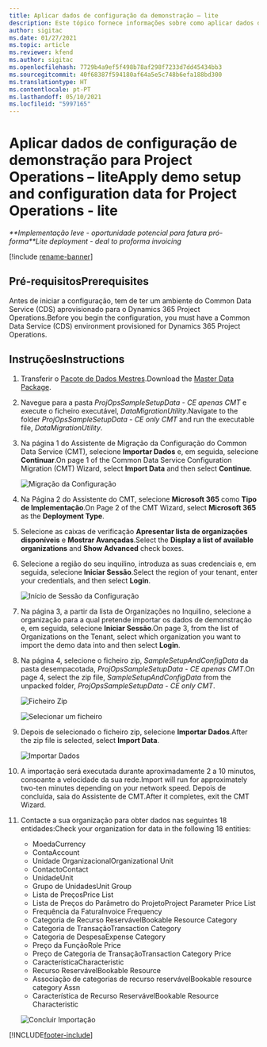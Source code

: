 ```yaml
---
title: Aplicar dados de configuração da demonstração – lite
description: Este tópico fornece informações sobre como aplicar dados de configuração da demonstração para o Project Operations.
author: sigitac
ms.date: 01/27/2021
ms.topic: article
ms.reviewer: kfend
ms.author: sigitac
ms.openlocfilehash: 7729b4a9ef5f498b78af298f7233d7dd45434bb3
ms.sourcegitcommit: 40f68387f594180af64a5e5c748b6efa188bd300
ms.translationtype: HT
ms.contentlocale: pt-PT
ms.lasthandoff: 05/10/2021
ms.locfileid: "5997165"
---
```

# <a name="apply-demo-setup-and-configuration-data-for-project-operations---lite"></a><span data-ttu-id="829e8-103">Aplicar dados de configuração de demonstração para Project Operations – lite</span><span class="sxs-lookup"><span data-stu-id="829e8-103">Apply demo setup and configuration data for Project Operations - lite</span></span> 

<span data-ttu-id="829e8-104">_\*\*Implementação leve - oportunidade potencial para fatura pró-forma_</span><span class="sxs-lookup"><span data-stu-id="829e8-104">_\*\*Lite deployment - deal to proforma invoicing_</span></span>

[!include [rename-banner](~/includes/cc-data-platform-banner.md)]

## <a name="prerequisites"></a><span data-ttu-id="829e8-105">Pré-requisitos</span><span class="sxs-lookup"><span data-stu-id="829e8-105">Prerequisites</span></span>

<span data-ttu-id="829e8-106">Antes de iniciar a configuração, tem de ter um ambiente do Common Data Service (CDS) aprovisionado para o Dynamics 365 Project Operations.</span><span class="sxs-lookup"><span data-stu-id="829e8-106">Before you begin the configuration, you must have a Common Data Service (CDS) environment provisioned for Dynamics 365 Project Operations.</span></span>


## <a name="instructions"></a><span data-ttu-id="829e8-107">Instruções</span><span class="sxs-lookup"><span data-stu-id="829e8-107">Instructions</span></span>

1. <span data-ttu-id="829e8-108">Transferir o [Pacote de Dados Mestres](https://download.microsoft.com/download/3/4/1/341bf279-a64f-4baa-af31-ce624859b518/ProjOpsSampleSetupData-%20CE%20only.zip).</span><span class="sxs-lookup"><span data-stu-id="829e8-108">Download the [Master Data Package](https://download.microsoft.com/download/3/4/1/341bf279-a64f-4baa-af31-ce624859b518/ProjOpsSampleSetupData-%20CE%20only.zip).</span></span> 
2. <span data-ttu-id="829e8-109">Navegue para a pasta *ProjOpsSampleSetupData - CE apenas CMT* e execute o ficheiro executável, *DataMigrationUtility*.</span><span class="sxs-lookup"><span data-stu-id="829e8-109">Navigate to the folder *ProjOpsSampleSetupData - CE only CMT* and run the executable file, *DataMigrationUtility*.</span></span>
3. <span data-ttu-id="829e8-110">Na página 1 do Assistente de Migração da Configuração do Common Data Service (CMT), selecione **Importar Dados** e, em seguida, selecione **Continuar**.</span><span class="sxs-lookup"><span data-stu-id="829e8-110">On page 1 of the Common Data Service Configuration Migration (CMT) Wizard, select **Import Data** and then select **Continue**.</span></span>

    ![Migração da Configuração](./media/1ConfigurationMigration.png)

4. <span data-ttu-id="829e8-112">Na Página 2 do Assistente do CMT, selecione **Microsoft 365** como **Tipo de Implementação**.</span><span class="sxs-lookup"><span data-stu-id="829e8-112">On Page 2 of the CMT Wizard, select **Microsoft 365** as the **Deployment Type**.</span></span>
5. <span data-ttu-id="829e8-113">Selecione as caixas de verificação **Apresentar lista de organizações disponíveis** e **Mostrar Avançadas**.</span><span class="sxs-lookup"><span data-stu-id="829e8-113">Select the **Display a list of available organizations** and **Show Advanced** check boxes.</span></span>
6. <span data-ttu-id="829e8-114">Selecione a região do seu inquilino, introduza as suas credenciais e, em seguida, selecione **Iniciar Sessão**.</span><span class="sxs-lookup"><span data-stu-id="829e8-114">Select the region of your tenant, enter your credentials, and then select **Login**.</span></span>

   ![Início de Sessão da Configuração](./media/2ConfigurationSignin.png)

7. <span data-ttu-id="829e8-116">Na página 3, a partir da lista de Organizações no Inquilino, selecione a organização para a qual pretende importar os dados de demonstração e, em seguida, selecione **Iniciar Sessão**.</span><span class="sxs-lookup"><span data-stu-id="829e8-116">On page 3, from the list of Organizations on the Tenant, select which organization you want to import the demo data into and then select **Login**.</span></span>
8. <span data-ttu-id="829e8-117">Na página 4, selecione o ficheiro zip, *SampleSetupAndConfigData* da pasta desempacotada, *ProjOpsSampleSetupData - CE apenas CMT*.</span><span class="sxs-lookup"><span data-stu-id="829e8-117">On page 4, select the zip file, *SampleSetupAndConfigData* from the unpacked folder, *ProjOpsSampleSetupData - CE only CMT*.</span></span>

   ![Ficheiro Zip](./media/3ZipFile.png)

   ![Selecionar um ficheiro](./media/4SelectAFile.png)

9. <span data-ttu-id="829e8-120">Depois de selecionado o ficheiro zip, selecione **Importar Dados**.</span><span class="sxs-lookup"><span data-stu-id="829e8-120">After the zip file is selected, select **Import Data**.</span></span>

   ![Importar Dados](./media/5ImportData.png)

10. <span data-ttu-id="829e8-122">A importação será executada durante aproximadamente 2 a 10 minutos, consoante a velocidade da sua rede.</span><span class="sxs-lookup"><span data-stu-id="829e8-122">Import will run for approximately two-ten minutes depending on your network speed.</span></span> <span data-ttu-id="829e8-123">Depois de concluída, saia do Assistente de CMT.</span><span class="sxs-lookup"><span data-stu-id="829e8-123">After it completes, exit the CMT Wizard.</span></span> 
11. <span data-ttu-id="829e8-124">Contacte a sua organização para obter dados nas seguintes 18 entidades:</span><span class="sxs-lookup"><span data-stu-id="829e8-124">Check your organization for data in the following 18 entities:</span></span>

    -   <span data-ttu-id="829e8-125">Moeda</span><span class="sxs-lookup"><span data-stu-id="829e8-125">Currency</span></span>
    -   <span data-ttu-id="829e8-126">Conta</span><span class="sxs-lookup"><span data-stu-id="829e8-126">Account</span></span>
    -   <span data-ttu-id="829e8-127">Unidade Organizacional</span><span class="sxs-lookup"><span data-stu-id="829e8-127">Organizational Unit</span></span>
    -   <span data-ttu-id="829e8-128">Contacto</span><span class="sxs-lookup"><span data-stu-id="829e8-128">Contact</span></span>
    -   <span data-ttu-id="829e8-129">Unidade</span><span class="sxs-lookup"><span data-stu-id="829e8-129">Unit</span></span>
    -   <span data-ttu-id="829e8-130">Grupo de Unidades</span><span class="sxs-lookup"><span data-stu-id="829e8-130">Unit Group</span></span>
    -   <span data-ttu-id="829e8-131">Lista de Preços</span><span class="sxs-lookup"><span data-stu-id="829e8-131">Price List</span></span>
    -   <span data-ttu-id="829e8-132">Lista de Preços do Parâmetro do Projeto</span><span class="sxs-lookup"><span data-stu-id="829e8-132">Project Parameter Price List</span></span> 
    -   <span data-ttu-id="829e8-133">Frequência da Fatura</span><span class="sxs-lookup"><span data-stu-id="829e8-133">Invoice Frequency</span></span>
    -   <span data-ttu-id="829e8-134">Categoria de Recurso Reservável</span><span class="sxs-lookup"><span data-stu-id="829e8-134">Bookable Resource Category</span></span>
    -   <span data-ttu-id="829e8-135">Categoria de Transação</span><span class="sxs-lookup"><span data-stu-id="829e8-135">Transaction Category</span></span>
    -   <span data-ttu-id="829e8-136">Categoria de Despesa</span><span class="sxs-lookup"><span data-stu-id="829e8-136">Expense Category</span></span>
    -   <span data-ttu-id="829e8-137">Preço da Função</span><span class="sxs-lookup"><span data-stu-id="829e8-137">Role Price</span></span>
    -   <span data-ttu-id="829e8-138">Preço de Categoria de Transação</span><span class="sxs-lookup"><span data-stu-id="829e8-138">Transaction Category Price</span></span>
    -   <span data-ttu-id="829e8-139">Característica</span><span class="sxs-lookup"><span data-stu-id="829e8-139">Characteristic</span></span>
    -   <span data-ttu-id="829e8-140">Recurso Reservável</span><span class="sxs-lookup"><span data-stu-id="829e8-140">Bookable Resource</span></span>
    -   <span data-ttu-id="829e8-141">Associação de categorias de recurso reservável</span><span class="sxs-lookup"><span data-stu-id="829e8-141">Bookable resource category Assn</span></span>
    -   <span data-ttu-id="829e8-142">Característica de Recurso Reservável</span><span class="sxs-lookup"><span data-stu-id="829e8-142">Bookable Resource Characteristic</span></span>

    ![Concluir Importação](./media/6CompleteImport.png)


[!INCLUDE[footer-include](../includes/footer-banner.md)]
